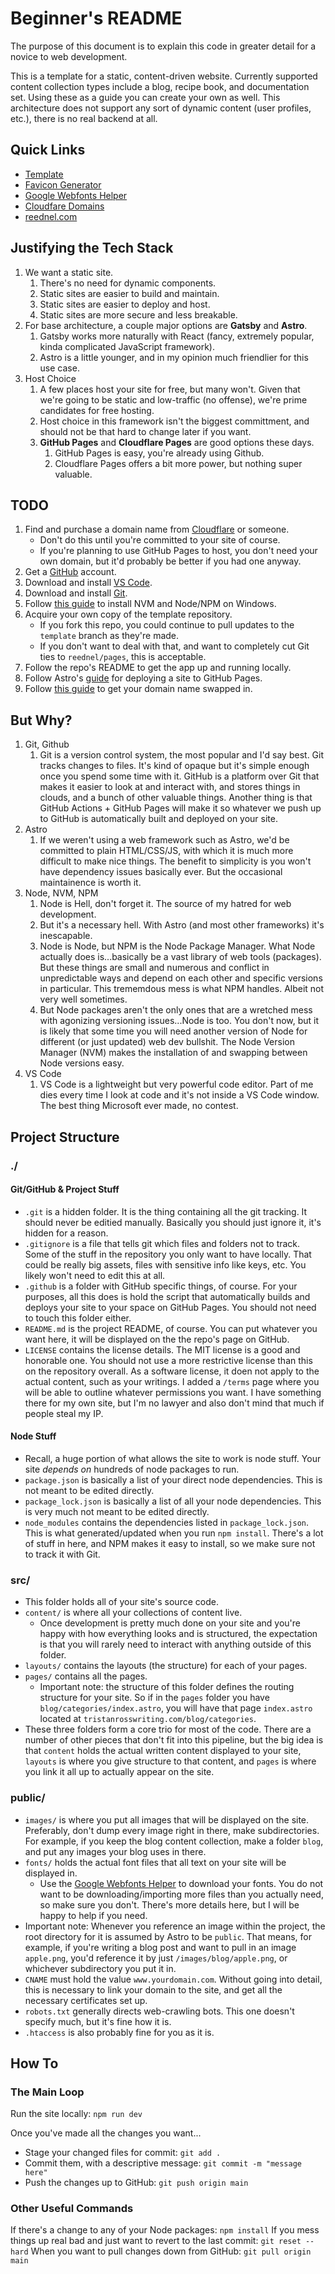 # Beginner's README

The purpose of this document is to explain this code in greater detail for a novice to web development.

This is a template for a static, content-driven website. Currently supported content collection types include a blog, recipe book, and documentation set. Using these as a guide you can create your own as well. This architecture does not support any sort of dynamic content (user profiles, etc.), there is no real backend at all.

## Quick Links

- [Template](https://github.com/reednel/pages)
- [Favicon Generator](https://favicon.io/)
- [Google Webfonts Helper](https://gwfh.mranftl.com/fonts)
- [Cloudfare Domains](https://domains.cloudflare.com/?index=)
- [reednel.com](https://reednel.com)

## Justifying the Tech Stack

1. We want a static site.
    1. There's no need for dynamic components.
    2. Static sites are easier to build and maintain.
    3. Static sites are easier to deploy and host.
    4. Static sites are more secure and less breakable.
2. For base architecture, a couple major options are **Gatsby** and **Astro**.
    1. Gatsby works more naturally with React (fancy, extremely popular, kinda complicated JavaScript framework).
    2. Astro is a little younger, and in my opinion much friendlier for this use case.
3. Host Choice
    1. A few places host your site for free, but many won't. Given that we're going to be static and low-traffic (no offense), we're prime candidates for free hosting.
    2. Host choice in this framework isn't the biggest committment, and should not be that hard to change later if you want.
    3. **GitHub Pages** and **Cloudflare Pages** are good options these days.
        1. GitHub Pages is easy, you're already using Github.
        2. Cloudflare Pages offers a bit more power, but nothing super valuable.

## TODO

1. Find and purchase a domain name from [Cloudflare](https://domains.cloudflare.com/?index=) or someone.
   - Don't do this until you're committed to your site of course.
   - If you're planning to use GitHub Pages to host, you don't need your own domain, but it'd probably be better if you had one anyway.
2. Get a [GitHub](https://github.com/) account.
3. Download and install [VS Code](https://code.visualstudio.com/download).
4. Download and install [Git](https://git-scm.com/download/win).
5. Follow [this guide](https://learn.microsoft.com/en-us/windows/dev-environment/javascript/nodejs-on-windows) to install NVM and Node/NPM on Windows.
6. Acquire your own copy of the template repository.
   - If you fork this repo, you could continue to pull updates to the `template` branch as they're made.
   - If you don't want to deal with that, and want to completely cut Git ties to `reednel/pages`, this is acceptable.
7. Follow the repo's README to get the app up and running locally.
8. Follow Astro's [guide](https://docs.astro.build/en/guides/deploy/github/) for deploying a site to GitHub Pages.
9. Follow [this guide](https://docs.github.com/en/pages/configuring-a-custom-domain-for-your-github-pages-site/managing-a-custom-domain-for-your-github-pages-site?platform=windows) to get your domain name swapped in.

## But Why?

1. Git, Github
    1. Git is a version control system, the most popular and I'd say best. Git tracks changes to files. It's kind of opaque but it's simple enough once you spend some time with it. GitHub is a platform over Git that makes it easier to look at and interact with, and stores things in clouds, and a bunch of other valuable things. Another thing is that GitHub Actions + GitHub Pages will make it so whatever we push up to GitHub is automatically built and deployed on your site.
2. Astro
    1. If we weren't using a web framework such as Astro, we'd be committed to plain HTML/CSS/JS, with which it is much more difficult to make nice things. The benefit to simplicity is you won't have dependency issues basically ever. But the occasional maintainence is worth it.
3. Node, NVM, NPM
    1. Node is Hell, don't forget it. The source of my hatred for web development.
    2. But it's a necessary hell. With Astro (and most other frameworks) it's inescapable.
    3. Node is Node, but NPM is the Node Package Manager. What Node actually does is...basically be a vast library of web tools (packages). But these things are small and numerous and conflict in unpredictable ways and depend on each other and specific versions in particular. This trememdous mess is what NPM handles. Albeit not very well sometimes.
    4. But Node packages aren't the only ones that are a wretched mess with agonizing versioning issues...Node is too. You don't now, but it is likely that some time you will need another version of Node for different (or just updated) web dev bullshit. The Node Version Manager (NVM) makes the installation of and swapping between Node versions easy.
4. VS Code
    1. VS Code is a lightweight but very powerful code editor. Part of me dies every time I look at code and it's not inside a VS Code window. The best thing Microsoft ever made, no contest.

## Project Structure

### ./

#### Git/GitHub & Project Stuff

- `.git` is a hidden folder. It is the thing containing all the git tracking. It should never be editied manually. Basically you should just ignore it, it's hidden for a reason.
- `.gitignore` is a file that tells git which files and folders not to track. Some of the stuff in the repository you only want to have locally. That could be really big assets, files with sensitive info like keys, etc. You likely won't need to edit this at all.
- `.github` is a folder with GitHub specific things, of course. For your purposes, all this does is hold the script that automatically builds and deploys your site to your space on GitHub Pages. You should not need to touch this folder either.
- `README.md` is the project README, of course. You can put whatever you want here, it will be displayed on the the repo's page on GitHub.
- `LICENSE` contains the license details. The MIT license is a good and honorable one. You should not use a more restrictive license than this on the repository overall. As a software license, it doen not apply to the actual content, such as your writings. I added a `/terms` page where you will be able to outline whatever permissions you want. I have something there for my own site, but I'm no lawyer and also don't mind that much if people steal my IP.

#### Node Stuff

- Recall, a huge portion of what allows the site to work is node stuff. Your site *depends on* hundreds of node packages to run.
- `package.json` is basically a list of your direct node dependencies. This is not meant to be edited directly.
- `package_lock.json` is basically a list of all your node dependencies. This is very much not meant to be edited directly.
- `node_modules` contains the dependencies listed in `package_lock.json`. This is what generated/updated when you run `npm install`. There's a lot of stuff in here, and NPM makes it easy to install, so we make sure not to track it with Git.

### src/

- This folder holds all of your site's source code.
- `content/` is where all your collections of content live.
  - Once development is pretty much done on your site and you're happy with how everything looks and is structured, the expectation is that you will rarely need to interact with anything outside of this folder.
- `layouts/` contains the layouts (the structure) for each of your pages.
- `pages/` contains all the pages.
  - Important note: the structure of this folder defines the routing structure for your site. So if in the `pages` folder you have `blog/categories/index.astro`, you will have that page `index.astro` located at `tristanrosswriting.com/blog/categories`.
- These three folders form a core trio for most of the code. There are a number of other pieces that don't fit into this pipeline, but the big idea is that `content` holds the actual written content displayed to your site, `layouts` is where you give structure to that content, and `pages` is where you link it all up to actually appear on the site.

### public/

- `images/` is where you put all images that will be displayed on the site. Preferably, don't dump every image right in there, make subdirectories. For example, if you keep the blog content collection, make a folder `blog`, and put any images your blog uses in there.
- `fonts/` holds the actual font files that all text on your site will be displayed in.
  - Use the [Google Webfonts Helper](https://gwfh.mranftl.com/fonts) to download your fonts. You do not want to be downloading/importing more files than you actually need, so make sure you don't. There's more details here, but I will be happy to help if you need.
- Important note: Whenever you reference an image within the project, the root directory for it is assumed by Astro to be `public`. That means, for example, if you're writing a blog post and want to pull in an image `apple.png`, you'd reference it by just `/images/blog/apple.png`, or whichever subdirectory you put it in.
- `CNAME` must hold the value `www.yourdomain.com`. Without going into detail, this is necessary to link your domain to the site, and get all the necessary certificates set up.
- `robots.txt` generally directs web-crawling bots. This one doesn't specify much, but it's fine how it is.
- `.htaccess` is also probably fine for you as it is.

## How To

### The Main Loop

Run the site locally: `npm run dev`

Once you've made all the changes you want...

- Stage your changed files for commit: `git add .`
- Commit them, with a descriptive message: `git commit -m "message here"`
- Push the changes up to GitHub: `git push origin main`

### Other Useful Commands

If there's a change to any of your Node packages: `npm install`
If you mess things up real bad and just want to revert to the last commit: `git reset --hard`
When you want to pull changes down from GitHub: `git pull origin main`

